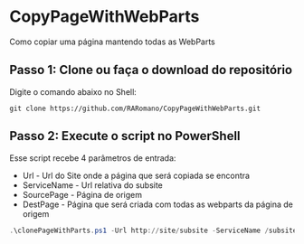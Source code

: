 # CopyPageWithWebParts
Como copiar uma página mantendo todas as WebParts


## Passo 1:  Clone ou faça o download do repositório

Digite o comando abaixo no Shell:

`git clone https://github.com/RARomano/CopyPageWithWebParts.git`

## Passo 2: Execute o script no PowerShell

Esse script recebe 4 parâmetros de entrada:
- Url - Url do Site onde a página que será copiada se encontra
- ServiceName - Url relativa do subsite
- SourcePage - Página de origem
- DestPage - Página que será criada com todas as webparts da página de origem


```PowerShell
.\clonePageWithParts.ps1 -Url http://site/subsite -ServiceName /subsite -SourcePage "Pages/default.aspx" -DestPage "Pages/newpage.aspx"
```
